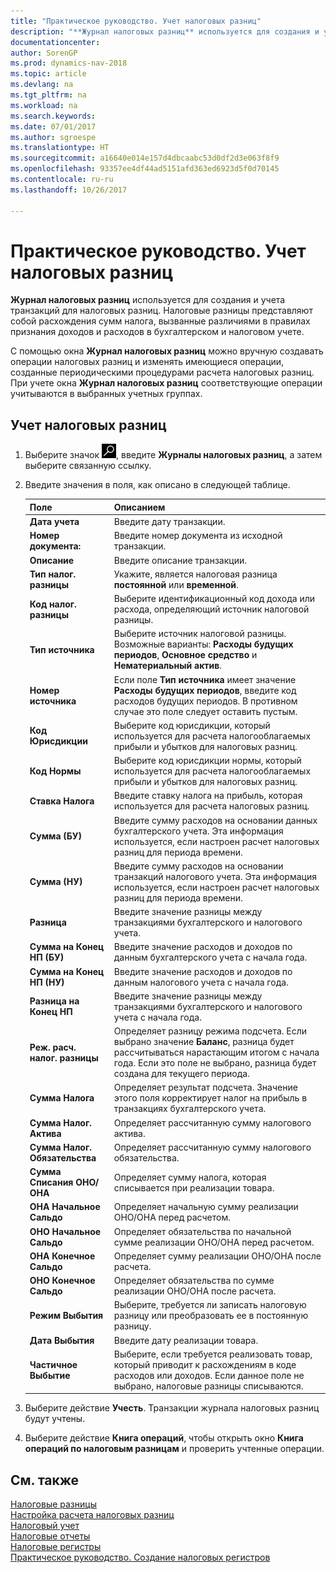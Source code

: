 ```yaml
---
title: "Практическое руководство. Учет налоговых разниц"
description: "**Журнал налоговых разниц** используется для создания и учета транзакций для налоговых разниц. Налоговые разницы представляют собой расхождения сумм налога, вызванные различиями в правилах признания доходов и расходов в бухгалтерском и налоговом учете."
documentationcenter: 
author: SorenGP
ms.prod: dynamics-nav-2018
ms.topic: article
ms.devlang: na
ms.tgt_pltfrm: na
ms.workload: na
ms.search.keywords: 
ms.date: 07/01/2017
ms.author: sgroespe
ms.translationtype: HT
ms.sourcegitcommit: a16640e014e157d4dbcaabc53d0df2d3e063f8f9
ms.openlocfilehash: 93357ee4df44ad5151afd363ed6923d5f0d70145
ms.contentlocale: ru-ru
ms.lasthandoff: 10/26/2017

---
```

# <a name="how-to-post-tax-differences"></a>Практическое руководство. Учет налоговых разниц
**Журнал налоговых разниц** используется для создания и учета транзакций для налоговых разниц. Налоговые разницы представляют собой расхождения сумм налога, вызванные различиями в правилах признания доходов и расходов в бухгалтерском и налоговом учете.  

С помощью окна **Журнал налоговых разниц** можно вручную создавать операции налоговых разниц и изменять имеющиеся операции, созданные периодическими процедурами расчета налоговых разниц. При учете окна **Журнал налоговых разниц** соответствующие операции учитываются в выбранных учетных группах.  

## <a name="to-post-tax-differences"></a>Учет налоговых разниц  

1.  Выберите значок ![Поиск страницы или отчета](../../media/ui-search/search_small.png "Значок поиска страницы или отчета"), введите **Журналы налоговых разниц**, а затем выберите связанную ссылку.  
2.  Введите значения в поля, как описано в следующей таблице.  

    |Поле|Описанием|  
    |---------------------------------|---------------------------------------|  
    |**Дата учета**|Введите дату транзакции.|  
    |**Номер документа:**|Введите номер документа из исходной транзакции.|  
    |**Описание**|Введите описание транзакции.|  
    |**Тип налог. разницы**|Укажите, является налоговая разница **постоянной** или **временной**.|  
    |**Код налог. разницы**|Выберите идентификационный код дохода или расхода, определяющий источник налоговой разницы.|  
    |**Тип источника**|Выберите источник налоговой разницы. Возможные варианты: **Расходы будущих периодов**, **Основное средство** и **Нематериальный актив**.|  
    |**Номер источника**|Если поле **Тип источника** имеет значение **Расходы будущих периодов**, введите код расходов будущих периодов.  В противном случае это поле следует оставить пустым.|  
    |**Код Юрисдикции**|Выберите код юрисдикции, который используется для расчета налогооблагаемых прибыли и убытков для налоговых разниц.|  
    |**Код Нормы**|Выберите код юрисдикции нормы, который используется для расчета налогооблагаемых прибыли и убытков для налоговых разниц.|  
    |**Ставка Налога**|Введите ставку налога на прибыль, которая используется для расчета налоговых разниц.|  
    |**Сумма (БУ)**|Введите сумму расходов на основании данных бухгалтерского учета. Эта информация используется, если настроен расчет налоговых разниц для периода времени.|  
    |**Сумма (НУ)**|Введите сумму расходов на основании транзакций налогового учета. Эта информация используется, если настроен расчет налоговых разниц для периода времени.|  
    |**Разница**|Введите значение разницы между транзакциями бухгалтерского и налогового учета.|  
    |**Сумма на Конец НП (БУ)**|Введите значение расходов и доходов по данным бухгалтерского учета с начала года.|  
    |**Сумма на Конец НП (НУ)**|Введите значение расходов и доходов по данным налогового учета с начала года.|  
    |**Разница на Конец НП**|Введите значение разницы между транзакциями бухгалтерского и налогового учета с начала года.|  
    |**Реж. расч. налог. разницы**|Определяет разницу режима подсчета. Если выбрано значение **Баланс**, разница будет рассчитываться нарастающим итогом с начала года. Если это поле не выбрано, разница будет создана для текущего периода.|  
    |**Сумма Налога**|Определяет результат подсчета. Значение этого поля корректирует налог на прибыль в транзакциях бухгалтерского учета.|  
    |**Сумма Налог. Актива**|Определяет рассчитанную сумму налогового актива.|  
    |**Сумма Налог. Обязательства**|Определяет рассчитанную сумму налогового обязательства.|  
    |**Сумма Списания ОНО/ОНА**|Определяет сумму налога, которая списывается при реализации товара.|  
    |**ОНА Начальное Сальдо**|Определяет начальную сумму реализации ОНО/ОНА перед расчетом.|  
    |**ОНО Начальное Сальдо**|Определяет обязательства по начальной сумме реализации ОНО/ОНА перед расчетом.|  
    |**ОНА Конечное Сальдо**|Определяет сумму реализации ОНО/ОНА после расчета.|  
    |**ОНО Конечное Сальдо**|Определяет обязательства по сумме реализации ОНО/ОНА после расчета.|  
    |**Режим Выбытия**|Выберите, требуется ли записать налоговую разницу или преобразовать ее в постоянную разницу.|  
    |**Дата Выбытия**|Введите дату реализации товара.|  
    |**Частичное Выбытие**|Выберите, если требуется реализовать товар, который приводит к расхождениям в коде расходов или доходов. Если данное поле не выбрано, налоговые разницы списываются.|  

3.  Выберите действие **Учесть**. Транзакции журнала налоговых разниц будут учтены.  
4.  Выберите действие **Книга операций**, чтобы открыть окно **Книга операций по налоговым разницам** и проверить учтенные операции.  

## <a name="see-also"></a>См. также  
 [Налоговые разницы](tax-differences.md)   
 [Настройка расчета налоговых разниц](setting-up-tax-difference-calculation.md)   
 [Налоговый учет](tax-accounting.md)   
 [Налоговые отчеты](assetId:///e42ca8e7-1cee-4fb8-9f71-e596f29cabc3)   
 [Налоговые регистры](tax-registers.md)   
 [Практическое руководство. Создание налоговых регистров](how-to-create-tax-registers.md)

